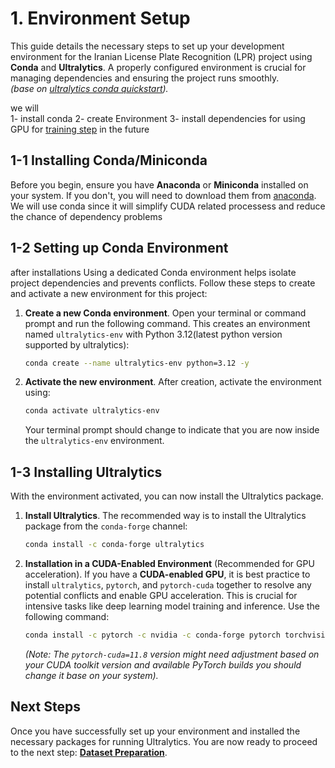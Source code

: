 # 1. Environment Setup

This guide details the necessary steps to set up your development environment for the Iranian License Plate Recognition (LPR) project using **Conda** and **Ultralytics**. A properly configured environment is crucial for managing dependencies and ensuring the project runs smoothly.  
*(base on [ultralytics conda quickstart](https://docs.ultralytics.com/guides/conda-quickstart)).*  

we will  
1- install conda
2- create Environment
3- install dependencies for using GPU for [training step](Docs/3_Training/3_Training.md) in the future


## 1-1 Installing Conda/Miniconda

Before you begin, ensure you have **Anaconda** or **Miniconda** installed on your system. If you don't, you will need to download them from  [anaconda](https://www.anaconda.com/download). We will use conda since it will simplify CUDA related processess and reduce the chance of dependency problems

## 1-2 Setting up Conda Environment

after installations Using a dedicated Conda environment helps isolate project dependencies and prevents conflicts. Follow these steps to create and activate a new environment for this project:

1.  **Create a new Conda environment**. Open your terminal or command prompt and run the following command. This creates an environment named `ultralytics-env` with Python 3.12(latest python version supported by ultralytics):

    ```bash
    conda create --name ultralytics-env python=3.12 -y
    ```

2.  **Activate the new environment**. After creation, activate the environment using:

    ```bash
    conda activate ultralytics-env
    ```

    Your terminal prompt should change to indicate that you are now inside the `ultralytics-env` environment.

## 1-3 Installing Ultralytics

With the environment activated, you can now install the Ultralytics package.

1.  **Install Ultralytics**. The recommended way is to install the Ultralytics package from the `conda-forge` channel:

    ```bash
    conda install -c conda-forge ultralytics
    ```

2.  **Installation in a CUDA-Enabled Environment** (Recommended for GPU acceleration). If you have a **CUDA-enabled GPU**, it is best practice to install `ultralytics`, `pytorch`, and `pytorch-cuda` together to resolve any potential conflicts and enable GPU acceleration. This is crucial for intensive tasks like deep learning model training and inference. Use the following command:

    ```bash
    conda install -c pytorch -c nvidia -c conda-forge pytorch torchvision pytorch-cuda=11.8 ultralytics
    ```
    *(Note: The `pytorch-cuda=11.8` version might need adjustment based on your CUDA toolkit version and available PyTorch builds you should change it base on your system).*

## Next Steps

Once you have successfully set up your environment and installed the necessary packages for running Ultralytics. You are now ready to proceed to the next step: **[Dataset Preparation](Docs/2_Dataset_Preparation/2_Dataset_Preparation.md)**.
